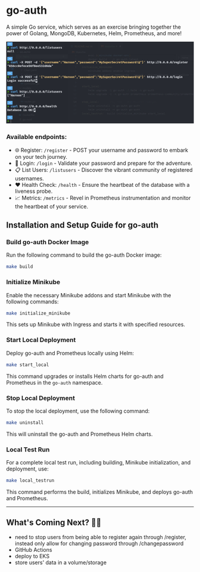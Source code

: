 # go-auth

A simple Go service, which serves as an exercise bringing together the power of Golang, MongoDB, Kubernetes, Helm, Prometheus, and more!

![Alt text](image.png)

### Available endpoints:

* 🌐 Register: `/register` - POST your username and password to embark on your tech journey.
* 🔐 Login: `/login` - Validate your password and prepare for the adventure.
* 📋 List Users: `/listusers` - Discover the vibrant community of registered usernames.
* ❤️ Health Check: `/health` - Ensure the heartbeat of the database with a liveness probe.
* 📈 Metrics: `/metrics` - Revel in Prometheus instrumentation and monitor the heartbeat of your service.


## Installation and Setup Guide for go-auth


### Build go-auth Docker Image

Run the following command to build the go-auth Docker image:

```bash
make build
```

### Initialize Minikube

Enable the necessary Minikube addons and start Minikube with the following commands:

```bash
make initialize_minikube
```

This sets up Minikube with Ingress and starts it with specified resources.

### Start Local Deployment

Deploy go-auth and Prometheus locally using Helm:

```bash
make start_local
```

This command upgrades or installs Helm charts for go-auth and Prometheus in the `go-auth` namespace.

### Stop Local Deployment

To stop the local deployment, use the following command:

```bash
make uninstall
```
This will uninstall the go-auth and Prometheus Helm charts.

### Local Test Run

For a complete local test run, including building, Minikube initialization, and deployment, use:

```bash
make local_testrun
```
This command performs the build, initializes Minikube, and deploys go-auth and Prometheus.

---

## What's Coming Next? 🌟🚀

* need to stop users from being able to register again through /register, instead only allow for changing password through /changepassword
* GitHub Actions
* deploy to EKS
* store users' data in a volume/storage